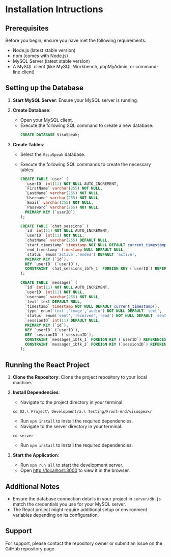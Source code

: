 # Installation Intructions

## Prerequisites

Before you begin, ensure you have met the following requirements:
- Node.js (latest stable version)
- npm (comes with Node.js)
- MySQL Server (latest stable version)
- A MySQL client (like MySQL Workbench, phpMyAdmin, or command-line client)

## Setting up the Database

1. **Start MySQL Server**: Ensure your MySQL server is running.

2. **Create Database**:
   - Open your MySQL client.
   - Execute the following SQL command to create a new database:
     ```sql
     CREATE DATABASE VisuSpeak;
     ```

3. **Create Tables**:
   - Select the `VisuSpeak` database.
   - Execute the following SQL commands to create the necessary tables:

     ```sql
     CREATE TABLE `user` (
       `userID` int(11) NOT NULL AUTO_INCREMENT,
       `FirstName` varchar(255) NOT NULL,
       `LastName` varchar(255) NOT NULL,
       `Username` varchar(255) NOT NULL,
       `Email` varchar(255) NOT NULL,
       `Password` varchar(255) NOT NULL,
       PRIMARY KEY (`userID`)
     );

     CREATE TABLE `chat_sessions` (
       `id` int(11) NOT NULL AUTO_INCREMENT,
       `userID` int(11) NOT NULL,
       `chatName` varchar(255) DEFAULT NULL,
       `start_timestamp` timestamp NOT NULL DEFAULT current_timestamp(),
       `end_timestamp` timestamp NULL DEFAULT NULL,
       `status` enum('active','ended') DEFAULT 'active',
       PRIMARY KEY (`id`),
       KEY `userID` (`userID`),
       CONSTRAINT `chat_sessions_ibfk_1` FOREIGN KEY (`userID`) REFERENCES `user` (`userID`)
     );

     CREATE TABLE `messages` (
       `id` int(11) NOT NULL AUTO_INCREMENT,
       `userID` int(11) NOT NULL,
       `username` varchar(255) NOT NULL,
       `text` text DEFAULT NULL,
       `timestamp` timestamp NOT NULL DEFAULT current_timestamp(),
       `type` enum('text','image','audio') NOT NULL DEFAULT 'text',
       `status` enum('sent','received','read') NOT NULL DEFAULT 'sent',
       `sessionID` int(11) DEFAULT NULL,
       PRIMARY KEY (`id`),
       KEY `userID` (`userID`),
       KEY `sessionID` (`sessionID`),
       CONSTRAINT `messages_ibfk_1` FOREIGN KEY (`userID`) REFERENCES `user` (`userID`) ON DELETE CASCADE,
       CONSTRAINT `messages_ibfk_2` FOREIGN KEY (`sessionID`) REFERENCES `chat_sessions` (`id`)
     );
     ```

## Running the React Project

1. **Clone the Repository**: Clone the project repository to your local machine.

2. **Install Dependencies**:
   - Navigate to the project directory in your terminal.
   ```
   cd 02.\ Project\ Development/a.\ Testing/Front-end/visuspeak/
   ```
   - Run `npm install` to install the required dependencies.
   - Navigate to the server directory in your terminal.
   ```
   cd server
   ```
   - Run `npm install` to install the required dependencies.

3. **Start the Application**:
   - Run `npm run all` to start the development server.
   - Open [http://localhost:3000](http://localhost:3000) to view it in the browser.

## Additional Notes

- Ensure the database connection details in your project in `server/db.js` match the credentials you use for your MySQL server.
- The React project might require additional setup or environment variables depending on its configuration.

## Support

For support, please contact the repository owner or submit an issue on the GitHub repository page.
